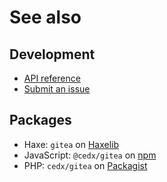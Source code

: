 # See also

## Development
- [API reference](https://api.belin.io/gitea.hx)
- [Submit an issue](https://git.belin.io/cedx/gitea.hx/issues)

## Packages
- Haxe: `gitea` on [Haxelib](https://lib.haxe.org/p/gitea)
- JavaScript: `@cedx/gitea` on [npm](https://www.npmjs.com/package/@cedx/gitea)
- PHP: `cedx/gitea` on [Packagist](https://packagist.org/packages/cedx/gitea)

